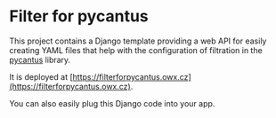 # Filter for pycantus
This project contains a Django template providing a web API for easily creating YAML files that help with the configuration of filtration in the [pycantus](https://github.com/dact-chant/PyCantus) library.  

It is deployed at [https://filterforpycantus.owx.cz](https://filterforpycantus.owx.cz).  
  
You can also easily plug this Django code into your app.
